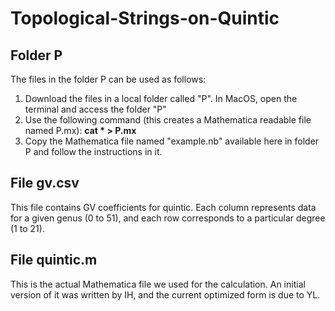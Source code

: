 # Topological-Strings-on-Quintic

## Folder P
The files in the folder P can be used as follows:
  1. Download the files in a local folder called "P". In MacOS, open the terminal and access the folder "P"
  2. Use the following command (this creates a Mathematica readable file named P.mx): **cat * > P.mx**
  3. Copy the Mathematica file named "example.nb" available here in folder P and follow the instructions in it.

## File gv.csv
This file contains GV coefficients for quintic. Each column represents data for a given genus (0 to 51), and each row corresponds to a particular degree (1 to 21).

## File quintic.m
This is the actual Mathematica file we used for the calculation. An initial version of it was written by IH, and the current optimized form is due to YL.
